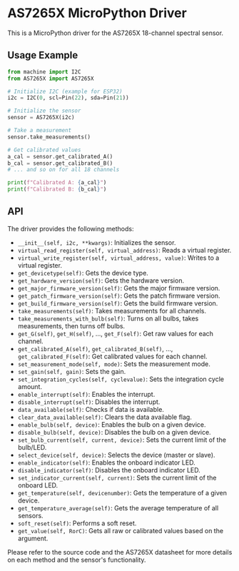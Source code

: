 # AS7265X MicroPython Driver

This is a MicroPython driver for the AS7265X 18-channel spectral sensor.

## Usage Example

```python
from machine import I2C
from AS7265X import AS7265X

# Initialize I2C (example for ESP32)
i2c = I2C(0, scl=Pin(22), sda=Pin(21))

# Initialize the sensor
sensor = AS7265X(i2c)

# Take a measurement
sensor.take_measurements()

# Get calibrated values
a_cal = sensor.get_calibrated_A()
b_cal = sensor.get_calibrated_B()
# ... and so on for all 18 channels

print(f"Calibrated A: {a_cal}")
print(f"Calibrated B: {b_cal}")
```

## API

The driver provides the following methods:

* `__init__(self, i2c, **kwargs)`: Initializes the sensor.
* `virtual_read_register(self, virtual_address)`: Reads a virtual register.
* `virtual_write_register(self, virtual_address, value)`: Writes to a virtual register.
* `get_devicetype(self)`: Gets the device type.
* `get_hardware_version(self)`: Gets the hardware version.
* `get_major_firmware_version(self)`: Gets the major firmware version.
* `get_patch_firmware_version(self)`: Gets the patch firmware version.
* `get_build_firmware_version(self)`: Gets the build firmware version.
* `take_measurements(self)`: Takes measurements for all channels.
* `take_measurements_with_bulb(self)`: Turns on all bulbs, takes measurements, then turns off bulbs.
* `get_G(self)`, `get_H(self)`, ..., `get_F(self)`: Get raw values for each channel.
* `get_calibrated_A(self)`, `get_calibrated_B(self)`, ..., `get_calibrated_F(self)`: Get calibrated values for each channel.
* `set_measurement_mode(self, mode)`: Sets the measurement mode.
* `set_gain(self, gain)`: Sets the gain.
* `set_integration_cycles(self, cyclevalue)`: Sets the integration cycle amount.
* `enable_interrupt(self)`: Enables the interrupt.
* `disable_interrupt(self)`: Disables the interrupt.
* `data_available(self)`: Checks if data is available.
* `clear_data_available(self)`: Clears the data available flag.
* `enable_bulb(self, device)`: Enables the bulb on a given device.
* `disable_bulb(self, device)`: Disables the bulb on a given device.
* `set_bulb_current(self, current, device)`: Sets the current limit of the bulb/LED.
* `select_device(self, device)`: Selects the device (master or slave).
* `enable_indicator(self)`: Enables the onboard indicator LED.
* `disable_indicator(self)`: Disables the onboard indicator LED.
* `set_indicator_current(self, current)`: Sets the current limit of the onboard LED.
* `get_temperature(self, devicenumber)`: Gets the temperature of a given device.
* `get_temperature_average(self)`: Gets the average temperature of all sensors.
* `soft_reset(self)`: Performs a soft reset.
* `get_value(self, RorC)`: Gets all raw or calibrated values based on the argument.

Please refer to the source code and the AS7265X datasheet for more details on each method and the sensor's functionality.
